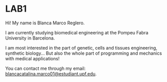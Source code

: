 # LAB1
Hi! My name is Blanca Marco Reglero.

I am currently studying biomedical engineering at the Pompeu Fabra University in Barcelona.

I am most interested in the part of genetic, cells and tissues engineering, synthetic biology... But also the whole part of programming and mechanics with medical applications!

You can contact me through my email: blancacatalina.marco01@estudiant.upf.edu.
